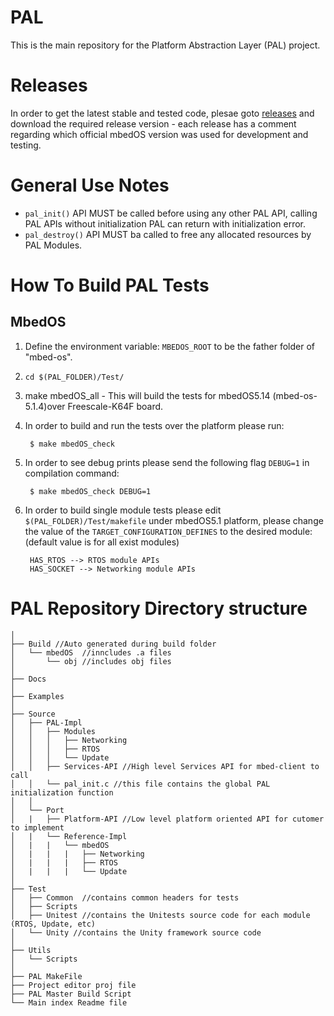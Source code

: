 # PAL
This is the main repository for the Platform Abstraction Layer (PAL) project.


# Releases

In order to get the latest stable and tested code, plesae goto [releases](https://github.com/ARMmbed/mbed-client-pal/releases)
and download the required release version - each release has a comment regarding which official mbedOS version was used for 
development and testing.


# General Use Notes

* `pal_init()` API MUST be called before using any other PAL API, calling PAL APIs without 
  initialization PAL can return with initialization error.
* `pal_destroy()` API MUST ba called to free any allocated resources by PAL Modules.


# How To Build PAL Tests
## MbedOS

1. Define the environment variable: `MBEDOS_ROOT` to be the father folder of "mbed-os".
2. `cd $(PAL_FOLDER)/Test/`
3. make mbedOS_all - This will build the tests for mbedOS5.14 (mbed-os-5.1.4)over Freescale-K64F board.
4. In order to build and run the tests over the platform please run: 

		$ make mbedOS_check

5. In order to see debug prints please send the following flag `DEBUG=1` in compilation command: 

		$ make mbedOS_check DEBUG=1

6. In order to build single module tests please edit `$(PAL_FOLDER)/Test/makefile`
   under mbedOS5.1 platform, please change the value of the `TARGET_CONFIGURATION_DEFINES` to the 
   desired module: (default value is for all exist modules)

		HAS_RTOS --> RTOS module APIs
		HAS_SOCKET --> Networking module APIs
		


# PAL Repository Directory structure
```
│
├── Build //Auto generated during build folder
│   └── mbedOS  //inncludes .a files
│       └── obj //includes obj files
│
├── Docs
│
├── Examples
│
├── Source
│   ├── PAL-Impl
│   │   ├── Modules
│   │   │   ├── Networking
│   │   │   ├── RTOS
│   │   │   └── Update
│   │   ├── Services-API //High level Services API for mbed-client to call
│   │   └── pal_init.c //this file contains the global PAL initialization function
│   │
│   └── Port
│   |   ├── Platform-API //Low level platform oriented API for cutomer to implement
│   |   └── Reference-Impl
│   |   |   └── mbedOS
│   |   |   |	├── Networking
│   |   |   |	├── RTOS
│   |   |   |  	└── Update
│
├── Test
│   ├── Common  //contains common headers for tests
│   ├── Scripts
│   ├── Unitest //contains the Unitests source code for each module (RTOS, Update, etc)
│   └── Unity //contains the Unity framework source code
│
├── Utils
│   └── Scripts
│
├── PAL MakeFile
├── Project editor proj file
├── PAL Master Build Script
└── Main index Readme file

```

